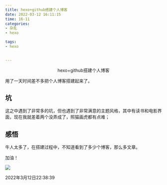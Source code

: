 ```yaml
---
title: hexo+github搭建个人博客
date: 2022-03-12 16:11:15
time: 16-11
categories:
- 杂乱
- hexo

tags:
- hexo
 

---
```


<center>hexo+github搭建个人博客</center>

<!--more -->

用了一天时间差不多把个人博客搭建起来了。

## 坑

这之中遇到了非常多的坑，但也遇到了非常满意的主题风格，其中有读书和电影界面，现在我就差着两个没弄成了，照猫画虎都有点难；

## 感悟

牛人太多了，在搭建过程中，不知道看到了多少个博客，那么多文章。

加油！

![](https://gitee.com/tuifeiwangguan/gitee-drawing-bed/raw/master/16470144162071647014415316.png)

2022年3月12日22:38:39
